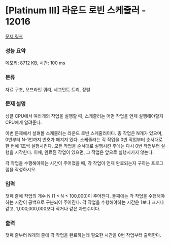 # [Platinum III] 라운드 로빈 스케줄러 - 12016 

[문제 링크](https://www.acmicpc.net/problem/12016) 

### 성능 요약

메모리: 8712 KB, 시간: 100 ms

### 분류

자료 구조, 오프라인 쿼리, 세그먼트 트리, 정렬

### 문제 설명

<p>싱글 CPU에서 여러개의 작업을 실행할 때, 스케줄러는 어떤 작업을 언제 실행해야할지 CPU에게 알려준다.</p>

<p>이번 문제에서 살펴볼 스케줄러는 라운드 로빈 스케줄러이다. 총 작업은 N개가 있으며, 0번부터 N-1번까지 번호가 매겨져 있다. 스케줄러는 각 작업을 0번 작업부터 순서대로 한 번에 1초씩 실행시킨다. 모든 작업을 순서대로 실행시킨 후에는 다시 0번 작업부터 실행을 시작한다. 이때, 완료된 작업이 있으면, 그 작업은 앞으로 실행시키지 않는다.</p>

<p>각 작업을 수행해야하는 시간이 주어졌을 때, 각 작업이 언제 완료되는지 구하는 프로그램을 작성하시오.</p>

### 입력 

 <p>첫째 줄에 작업의 개수 N (1 ≤ N ≤ 100,000)이 주어진다. 둘째에는 각 작업을 수행해야하는 시간이 공백으로 구분되어 주어진다. 각 작업을 수행해야하는 시간은 1보다 크거나 같고, 1,000,000,000보다 작거나 같은 자연수이다.</p>

### 출력 

 <p>첫째 줄부터 N개의 줄에 각 작업을 완료하는데 필요한 시간을 0번 작업부터 출력한다.</p>

